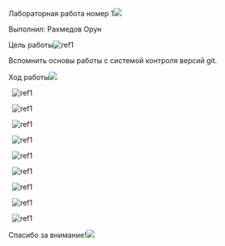 ﻿Лабораторная работа номер 1![](Aspose.Words.ce4817ed-093a-4d1f-ba72-61242a40fbc0.001.png)

Выполнил: Рахмедов Орун

Цель работы![ref1]

Вспомнить основы работы с системой контроля версий git.

Ход работы![](Aspose.Words.ce4817ed-093a-4d1f-ba72-61242a40fbc0.003.png)

` `![ref1]

` `![ref1]

` `![ref1]

` `![ref1]

` `![ref1]

` `![ref1]

` `![ref1]

` `![ref1]

` `![ref1]


Спасибо за внимание!![](Aspose.Words.ce4817ed-093a-4d1f-ba72-61242a40fbc0.004.png)

[ref1]: Aspose.Words.ce4817ed-093a-4d1f-ba72-61242a40fbc0.002.png
